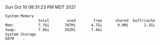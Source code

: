 Sun Oct 10 08:31:23 PM MDT 2021
```bash
System Memory
               total        used        free      shared  buff/cache   available
Mem:           7.7Gi       707Mi       4.7Gi       9.0Mi       2.2Gi       6.6Gi
Swap:          7.6Gi       282Mi       7.4Gi
System Storage
687M	.
```
```bash
